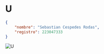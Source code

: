 # U

```json
{
    "nombre": "Sebastian Cespedes Rodas",
    "registro": 223047333
}
```

![U](https://github.com/user-attachments/assets/2675b318-ea6e-4e64-8b66-ebe7c547468d)
